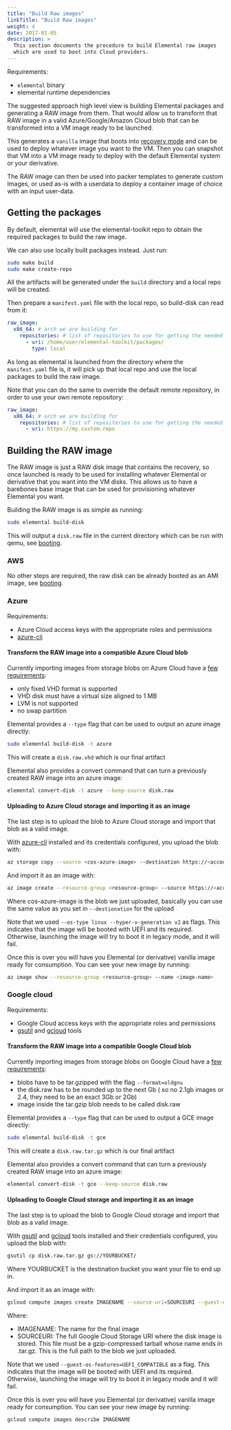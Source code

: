```yaml
---
title: "Build Raw images"
linkTitle: "Build Raw images"
weight: 4
date: 2017-01-05
description: >
  This section documents the procedure to build Elemental raw images
  which are used to boot into Cloud providers.
---
```


Requirements:

* `elemental` binary
* elemental runtime dependencies

The suggested approach high level view is building Elemental packages and generating a RAW image from
them. That would allow us to transform that RAW image in a valid Azure/Google/Amazon Cloud blob that can be transformed into a VM image ready
to be launched.

This generates a `vanilla` image that boots into [recovery mode](../../getting-started/recovery) and can be used to deploy
whatever image you want to the VM. Then you can snapshot that VM into a VM image ready to deploy with the default Elemental
system or your derivative.

The RAW image can then be used into packer templates to generate custom Images, or used as-is with a userdata to deploy a container image of choice with an input user-data.

## Getting the packages

By default, elemental will use the elemental-toolkit repo to obtain the required packages to build the raw image.

We can also use locally built packages instead. Just run:

```bash
sudo make build
sudo make create-repo
```

All the artifacts will be generated under the `build` directory and a local repo will be created.

Then prepare a `manifest.yaml` file with the local repo, so build-disk can read from it:

```yaml
raw_image:
  x86_64: # arch we are building for
    repositories: # list of repositories to use for getting the needed packages
      - uri: /home/user/elemental-toolkit/packages/
        type: local
```

As long as elemental is launched from the directory where the `manifest.yaml` file is, it will pick up that local repo and use the local packages to build the raw image.

Note that you can do the same to override the default remote repository, in order to use your own remote repository:

```yaml
raw_image:
  x86_64: # arch we are building for
    repositories: # list of repositories to use for getting the needed packages
      - uri: https://my.custom.repo
```

## Building the RAW image

The RAW image is just a RAW disk image that contains the recovery, so once launched is ready to be used for installing
whatever Elemental or derivative that you want into the VM disks. This allows us to have a barebones base image that can be
used for provisioning whatever Elemental you want.

Building the RAW image is as simple as running:

```bash
sudo elemental build-disk
```

This will output a `disk.raw` file in the current directory which can be run with qemu, see [booting](../../getting-started/booting).

### AWS

No other steps are required, the raw disk can be already booted as an AMI image, see [booting](../../getting-started/booting).

### Azure

Requirements:

* Azure Cloud access keys with the appropriate roles and permissions
* [azure-cli](https://docs.microsoft.com/en-us/cli/azure/install-azure-cli)

#### Transform the RAW image into a compatible Azure Cloud blob

Currently importing images from storage blobs on Azure Cloud have a [few requirements](https://docs.microsoft.com/en-us/azure/virtual-machines/linux/create-upload-generic):

 - only fixed VHD format is supported
 - VHD disk must have a virtual size aligned to 1 MB
 - LVM is not supported
 - no swap partition

Elemental provides a `--type` flag that can be used to output an azure image directly:

```bash
sudo elemental build-disk -t azure
```

This will create a `disk.raw.vhd` which is our final artifact

Elemental also provides a convert command that can turn a previously created RAW image into an azure image:

```bash
elemental convert-disk -t azure --keep-source disk.raw
```


#### Uploading to Azure Cloud storage and importing it as an image

The last step is to upload the blob to Azure Cloud storage and import that blob as a valid image.

With [azure-cli](https://docs.microsoft.com/en-us/cli/azure/install-azure-cli) installed
and its credentials configured, you upload the blob with:

```bash
az storage copy --source <cos-azure-image> --destination https://<account>.blob.core.windows.net/<container>/<destination-cos-azure-image>
```

And import it as an image with:

```bash
az image create --resource-group <resource-group> --source https://<account>.blob.core.windows.net/<container>/<cos-azure-image> --os-type linux --hyper-v-generation v2 --name <image-name>
```

Where cos-azure-image is the blob we just uploaded, basically you can use the same value as you set in `--destionation` for the upload
   
Note that we used `--os-type linux --hyper-v-generation v2` as flags. This indicates that the image will be booted with UEFI
and its required. Otherwise, launching the image will try to boot it in legacy mode, and it will fail.


Once this is over you will have you Elemental (or derivative) vanilla image ready for consumption.
You can see your new image by running:

```bash
az image show --resource-group <resource-group> --name <image-name>
```

### Google cloud

Requirements:

* Google Cloud access keys with the appropriate roles and permissions
* [gsutil](https://cloud.google.com/storage/docs/gsutil) and [gcloud](https://cloud.google.com/sdk) tools

#### Transform the RAW image into a compatible Google Cloud blob

Currently importing images from storage blobs on Google Cloud have a [few requirements](https://cloud.google.com/compute/docs/import/import-existing-image#requirements_for_the_image_file):

 - blobs have to be tar.gzipped with the flag `--format=oldgnu`
 - the disk.raw has to be rounded up to the next Gb ( so no 2.1gb images or 2.4, they need to be an exact 3Gb or 2Gb)
 - image inside the tar.gzip blob needs to be called disk.raw

Elemental provides a `--type` flag that can be used to output a GCE image directly:

```bash
sudo elemental build-disk -t gce
```

This will create a `disk.raw.tar.gz` which is our final artifact

Elemental also provides a convert command that can turn a previously created RAW image into an azure image:

```bash
elemental convert-disk -t gce --keep-source disk.raw
```


#### Uploading to Google Cloud storage and importing it as an image

The last step is to upload the blob to Google Cloud storage and import that blob as a valid image.

With [gsutil](https://cloud.google.com/storage/docs/gsutil) and [gcloud](https://cloud.google.com/sdk) tools installed
and their credentials configured, you upload the blob with:

```bash
gsutil cp disk.raw.tar.gz gs://YOURBUCKET/
```

Where YOURBUCKET is the destination bucket you want your file to end up in.

And import it as an image with:

```bash
gcloud compute images create IMAGENAME --source-uri=SOURCEURI --guest-os-features=UEFI_COMPATIBLE
```

Where:
 - IMAGENAME: The name for the final image
 - SOURCEURI: The full Google Cloud Storage URI where the disk image is stored.
   This file must be a gzip-compressed tarball whose name ends in
   .tar.gz.
   This is the full path to the blob we just uploaded.
   
Note that we used `--guest-os-features=UEFI_COMPATIBLE` as a flag. This indicates that the image will be booted with UEFI
and its required. Otherwise, launching the image will try to boot it in legacy mode and it will fail.


Once this is over you will have you Elemental (or derivative) vanilla image ready for consumption.
You can see your new image by running:

```bash
gcloud compute images describe IMAGENAME
```
